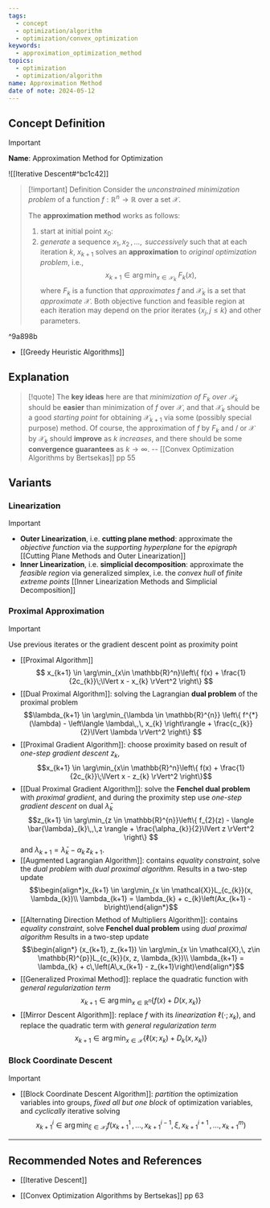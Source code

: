 ```yaml
---
tags:
  - concept
  - optimization/algorithm
  - optimization/convex_optimization
keywords:
  - approximation_optimization_method
topics:
  - optimization
  - optimization/algorithm
name: Approximation Method
date of note: 2024-05-12
---
```


## Concept Definition

>[!important]
>**Name**: Approximation Method for Optimization

![[Iterative Descent#^bc1c42]]

>[!important] Definition
>Consider the *unconstrained  minimization problem* of a function $f: \mathbb{R}^{n} \to \mathbb{R}$ over a set $\mathcal{X}$.
>
>The **approximation method**  works as follows:
>1. start at initial point $x_{0}$:
>2. *generate* a sequence $x_{1}, x_{2} \,{,}\ldots{,}\,$  *successively*  such that at each iteration $k$, $x_{k+1}$ solves an **approximation** to *original optimization problem*, i.e.,
>  $$
>  x_{k+1} \in \arg\min_{x \in \mathcal{X}_{k}}\;F_{k}(x),
> $$
> where $F_{k}$ is a function that *approximates* $f$ and $\mathcal{X}_{k}$ is a set that *approximate* $\mathcal{X}.$ Both objective function and feasible region at each iteration may depend on the prior iterates $\{x_{j}, j\le k\}$ and other parameters. 

^9a898b

- [[Greedy Heuristic Algorithms]]

## Explanation

>[!quote]
>The **key ideas** here are that *minimization of $F_{k}$ over $\mathcal{X}_{k}$* should be **easier** than minimization of $f$ over $\mathcal{X}$, and that $\mathcal{X}_{k}$ should be a good *starting point* for obtaining $\mathcal{X}_{k+1}$ via some (possibly special purpose) method. Of course, the approximation of $f$ by $F_{k}$ and / or $\mathcal{X}$  by $\mathcal{X}_{k}$ should **improve** as $k$ *increases*, and there should be some **convergence guarantees** as $k \to \infty$.
> -- [[Convex Optimization Algorithms by Bertsekas]] pp 55

## Variants

### Linearization

>[!important]
>- **Outer Linearization**, i.e. **cutting plane method**: approximate the *objective function* via the *supporting hyperplane* for the *epigraph* [[Cutting Plane Methods and Outer Linearization]]
>- **Inner Linearization**, i.e. **simplicial decomposition**: approximate the *feasible region* via generalized simplex, i.e. the *convex hull* of *finite extreme points* [[Inner Linearization Methods and Simplicial Decomposition]]

### Proximal Approximation

>[!important]
>Use previous iterates or the gradient descent point as proximity point
>- [[Proximal Algorithm]] $$
>x_{k+1} \in \arg\min_{x\in \mathbb{R}^n}\left\{ f(x) + \frac{1}{2c_{k}}\;\lVert x - x_{k} \rVert^2 \right\} 
>$$
>- [[Dual Proximal Algorithm]]: solving the Lagrangian **dual problem** of the proximal problem $$\lambda_{k+1} \in \arg\min_{\lambda \in \mathbb{R}^{n}} \left\{  f^{*}(\lambda) - \left\langle  \lambda\,,\, x_{k} \right\rangle + \frac{c_{k}}{2}\lVert \lambda \rVert^2 \right\} $$
>- [[Proximal Gradient Algorithm]]: choose proximity based on result of *one-step gradient descent* $z_{k}$, $$x_{k+1} \in \arg\min_{x\in \mathbb{R}^n}\left\{ f(x) + \frac{1}{2c_{k}}\;\lVert x - z_{k} \rVert^2 \right\}$$
>- [[Dual Proximal Gradient Algorithm]]: solve the **Fenchel dual problem** with *proximal gradient*, and during the proximity step use *one-step gradient descent* on dual $\bar{\lambda}_{k}$ $$z_{k+1} \in \arg\min_{z \in \mathbb{R}^{n}}\left\{ f_{2}(z) - \langle  \bar{\lambda}_{k}\,,\,z \rangle + \frac{\alpha_{k}}{2}\lVert z \rVert^2  \right\} $$ and $\lambda_{k+1} = \bar{\lambda}_{k} - \alpha_{k}\,z_{k+1}.$
>- [[Augmented Lagrangian Algorithm]]: contains *equality constraint*, solve the *dual problem* with *dual proximal algorithm*. Results in a two-step update $$\begin{align*}x_{k+1} \in \arg\min_{x \in \mathcal{X}}L_{c_{k}}(x, \lambda_{k})\\ \lambda_{k+1} = \lambda_{k} + c_{k}\left(Ax_{k+1} - b\right)\end{align*}$$
>- [[Alternating Direction Method of Multipliers Algorithm]]: contains *equality constraint*, solve **Fenchel dual problem** using *dual proximal algorithm* Results in a two-step update $$\begin{align*} (x_{k+1}, z_{k+1}) \in \arg\min_{x \in \mathcal{X},\, z\in \mathbb{R}^{p}}L_{c_{k}}(x, z, \lambda_{k})\\ \lambda_{k+1} = \lambda_{k} + c\,\left(A\,x_{k+1} - z_{k+1}\right)\end{align*}$$
>- [[Generalized Proximal Method]]: replace the quadratic function with *general regularization term* $$
>x_{k+1} \in \arg\min_{x\in \mathbb{R}^n}\left\{ f(x) + D(x, x_{k}) \right\} 
>$$
>- [[Mirror Descent Algorithm]]: replace $f$ with its *linearization* $\ell(\cdot; x_{k})$,  and replace the quadratic term with *general regularization term* $$
>x_{k+1} \in \arg\min_{x \in \mathcal{X}}\left\{ \ell(x; x_{k}) + D_{k}(x, x_{k}) \right\} 
>$$

### Block Coordinate Descent

>[!important]
>- [[Block Coordinate Descent Algorithm]]: *partition* the optimization variables into groups, *fixed all but one block* of optimization variables, and *cyclically* iterative solving  $$x_{k+1}^{i} \in \arg\min_{\xi \in \mathcal{X}_{i}}f\left(x_{k+1}^{1} \,{,}\ldots{,}\,x_{k+1}^{i-1},\,\xi,\, x_{k+1}^{i+1} \,{,}\ldots{,}\,x_{k+1}^{m}  \right)$$



-----------
##  Recommended Notes and References

- [[Iterative Descent]]



- [[Convex Optimization Algorithms by Bertsekas]] pp 63